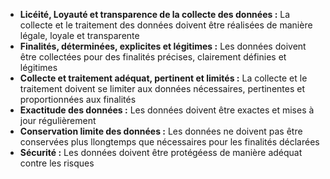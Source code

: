 - **Licéité, Loyauté et transparence de la collecte des données :** La collecte et le traitement des données doivent être réalisées de manière légale, loyale et transparente
- **Finalités, déterminées, explicites et légitimes :** Les données doivent être collectées pour des finalités précises, clairement définies et légitimes
- **Collecte et traitement adéquat, pertinent et limités :** La collecte et le traitement doivent se limiter aux données nécessaires, pertinentes et proportionnées aux finalités
- **Exactitude des données :** Les données doivent être exactes et mises à jour régulièrement
- **Conservation limite des données :** Les données ne doivent pas être conservées plus llongtemps que nécessaires pour les finalités déclarées
- **Sécurité :** Les données doivent être protégéess de manière adéquat contre les risques
